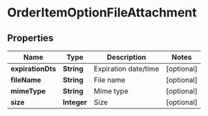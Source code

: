 
# OrderItemOptionFileAttachment

## Properties
Name | Type | Description | Notes
------------ | ------------- | ------------- | -------------
**expirationDts** | **String** | Expiration date/time |  [optional]
**fileName** | **String** | File name |  [optional]
**mimeType** | **String** | Mime type |  [optional]
**size** | **Integer** | Size |  [optional]



